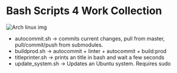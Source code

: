 # Bash Scripts 4 Work Collection

![Arch linux img]("https://pedronveloso.com/content/images/2016/02/archlinux-logo-dark-1200dpi-b42bd35d5916-2.png")

- autocommit.sh <param> -> commits current changes, pull from master, pull/commit/push from submodules.
- buildprod.sh -> autocommit + linter + autocommit + build:prod
- titleprinter.sh <text> <wait-seconds> -> prints an title in bash and wait a few seconds
- update_system.sh -> Updates an Ubuntu system. Requires sudo
